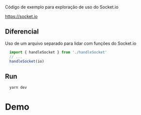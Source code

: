 Código de exemplo para exploração de uso do Socket.io

https://socket.io

## Diferencial
Uso de um arquivo separado para lidar com funções do Socket.io
```ts server.ts
  import { handleSocket } from './handleSocket'
  // ...
  handleSocket(io)
```

## Run
```sh
  yarn dev
```

# Demo

